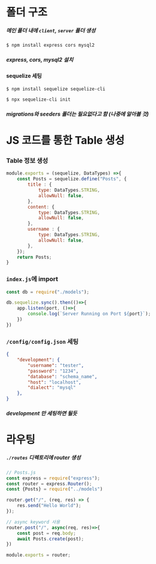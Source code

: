 # 폴더 구조
##### 메인 폴더 내에 `client`, `server` 폴더 생성

```bash
$ npm install express cors mysql2
```
##### express, cors, mysql2 설치

#### sequelize 세팅
```bash
$ npm install sequelize sequelize-cli

$ npx sequelize-cli init
```

##### migrations와 seeders 폴더는 필요없다고 함 (나중에 알아볼 것)

# JS 코드를 통한 Table 생성

### Table 정보 생성
```javascript
module.exports = (sequelize, DataTypes) =>{
	const Posts = sequelize.define("Posts", {
		title : {
			type: DataTypes.STRING,
			allowNull: false,
		},
		content: {
			type: DataTypes.STRING,
			allowNull: false,
		},
		username : {
			type: DataTypes.STRING,
			allowNull: false,
		},
	});
	return Posts;
}
```

### `index.js`에 import 
```javascript
const db = require("./models");

db.sequelize.sync().then(()=>{
	app.listen(port, ()=>{
		console.log(`Server Running on Port ${port}`);
	})
})
```

### `/config/config.json` 세팅
```json
{
	"development": {
		"username": "tester",
		"password": "1234",
		"database": "schema_name",
		"host": "localhost",
		"dialect": "mysql"
	},
}
```
##### development 만 세팅하면 될듯

# 라우팅
##### `./routes` 디렉토리에 router 생성
```javascript
// Posts.js
const express = require("express");
const router = express.Router();
const {Posts} = require("../models")

router.get("/", (req, res) => {
	res.send("Hello World");
});

// async keyword 사용
router.post("/", async(req, res)=>{
	const post = req.body;
	await Posts.create(post);
})

module.exports = router;
```